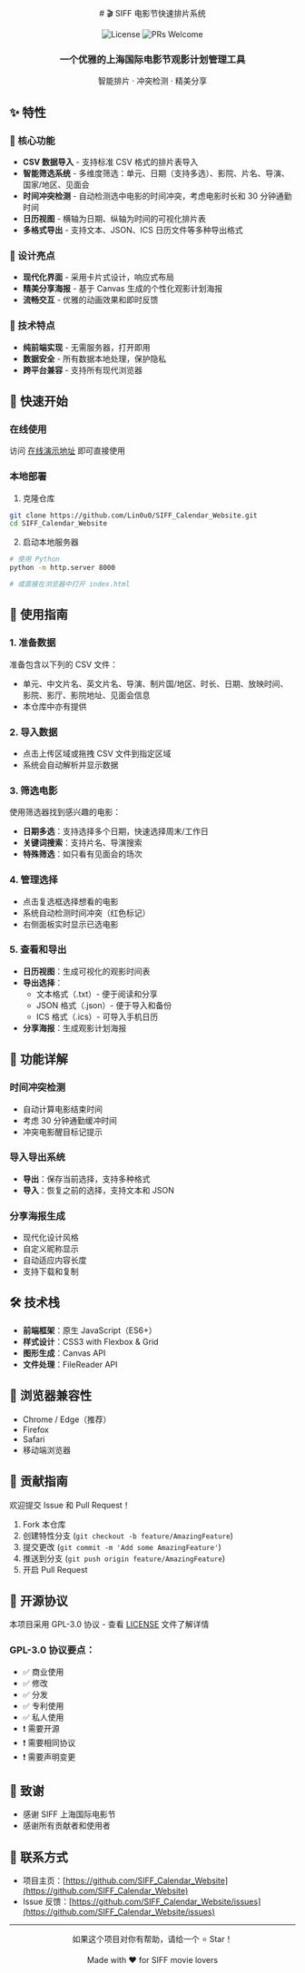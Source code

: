 <p align="center"># 🎬 SIFF 电影节快速排片系统</p>

<div align="center">
  <img src="https://img.shields.io/badge/license-GPL--3.0-green.svg" alt="License">
  <img src="https://img.shields.io/badge/PRs-welcome-brightgreen.svg" alt="PRs Welcome">
</div>

<div align="center">
  <h3>一个优雅的上海国际电影节观影计划管理工具</h3>
  <p>智能排片 · 冲突检测 · 精美分享</p>
</div>

## ✨ 特性

### 🎯 核心功能
- **CSV 数据导入** - 支持标准 CSV 格式的排片表导入
- **智能筛选系统** - 多维度筛选：单元、日期（支持多选）、影院、片名、导演、国家/地区、见面会
- **时间冲突检测** - 自动检测选中电影的时间冲突，考虑电影时长和 30 分钟通勤时间
- **日历视图** - 横轴为日期、纵轴为时间的可视化排片表
- **多格式导出** - 支持文本、JSON、ICS 日历文件等多种导出格式

### 🎨 设计亮点
- **现代化界面** - 采用卡片式设计，响应式布局
- **精美分享海报** - 基于 Canvas 生成的个性化观影计划海报
- **流畅交互** - 优雅的动画效果和即时反馈

### 🔧 技术特点
- **纯前端实现** - 无需服务器，打开即用
- **数据安全** - 所有数据本地处理，保护隐私
- **跨平台兼容** - 支持所有现代浏览器

## 🚀 快速开始

### 在线使用
访问 [在线演示地址](#) 即可直接使用

### 本地部署
1. 克隆仓库
```bash
git clone https://github.com/Lin0u0/SIFF_Calendar_Website.git
cd SIFF_Calendar_Website
```

2. 启动本地服务器
```bash
# 使用 Python
python -m http.server 8000

# 或直接在浏览器中打开 index.html
```

## 📖 使用指南

### 1. 准备数据
准备包含以下列的 CSV 文件：
- 单元、中文片名、英文片名、导演、制片国/地区、时长、日期、放映时间、影院、影厅、影院地址、见面会信息
- 本仓库中亦有提供

### 2. 导入数据
- 点击上传区域或拖拽 CSV 文件到指定区域
- 系统会自动解析并显示数据

### 3. 筛选电影
使用筛选器找到感兴趣的电影：
- **日期多选**：支持选择多个日期，快速选择周末/工作日
- **关键词搜索**：支持片名、导演搜索
- **特殊筛选**：如只看有见面会的场次

### 4. 管理选择
- 点击复选框选择想看的电影
- 系统自动检测时间冲突（红色标记）
- 右侧面板实时显示已选电影

### 5. 查看和导出
- **日历视图**：生成可视化的观影时间表
- **导出选择**：
  - 文本格式（.txt）- 便于阅读和分享
  - JSON 格式（.json）- 便于导入和备份
  - ICS 格式（.ics）- 可导入手机日历
- **分享海报**：生成观影计划海报

## 🎯 功能详解

### 时间冲突检测
- 自动计算电影结束时间
- 考虑 30 分钟通勤缓冲时间
- 冲突电影醒目标记提示

### 导入导出系统
- **导出**：保存当前选择，支持多种格式
- **导入**：恢复之前的选择，支持文本和 JSON

### 分享海报生成
- 现代化设计风格
- 自定义昵称显示
- 自动适应内容长度
- 支持下载和复制

## 🛠️ 技术栈

- **前端框架**：原生 JavaScript（ES6+）
- **样式设计**：CSS3 with Flexbox & Grid
- **图形生成**：Canvas API
- **文件处理**：FileReader API

## 📱 浏览器兼容性

- Chrome / Edge（推荐）
- Firefox
- Safari
- 移动端浏览器

## 🤝 贡献指南

欢迎提交 Issue 和 Pull Request！

1. Fork 本仓库
2. 创建特性分支 (`git checkout -b feature/AmazingFeature`)
3. 提交更改 (`git commit -m 'Add some AmazingFeature'`)
4. 推送到分支 (`git push origin feature/AmazingFeature`)
5. 开启 Pull Request

## 📄 开源协议

本项目采用 GPL-3.0 协议 - 查看 [LICENSE](LICENSE) 文件了解详情

### GPL-3.0 协议要点：
- ✅ 商业使用
- ✅ 修改
- ✅ 分发
- ✅ 专利使用
- ✅ 私人使用
- ❗ 需要开源
- ❗ 需要相同协议
- ❗ 需要声明变更

## 🙏 致谢

- 感谢 SIFF 上海国际电影节
- 感谢所有贡献者和使用者

## 📮 联系方式

- 项目主页：[https://github.com/SIFF_Calendar_Website](https://github.com/SIFF_Calendar_Website)
- Issue 反馈：[https://github.com/SIFF_Calendar_Website/issues](https://github.com/SIFF_Calendar_Website/issues)

---

<div align="center">
  <p>如果这个项目对你有帮助，请给一个 ⭐️ Star！</p>
  <p>Made with ❤️ for SIFF movie lovers</p>
</div>

